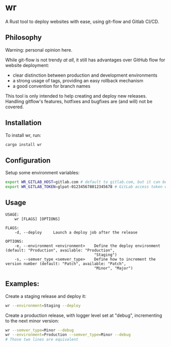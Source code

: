 # wr

A Rust tool to deploy websites with ease, using git-flow and Gitlab CI/CD.

Philosophy
---

Warning: personal opinion here.

While git-flow is not trendy _at all_, it still has advantages over GitHub flow for website deployment:

- clear distinction between production and development environments
- a strong usage of tags, providing an easy rollback mechanism
- a good convention for branch names

This tool is only intended to help creating and deploy new releases. Handling gitflow's features, hotfixes and bugfixes are (and will) not be covered.

Installation
---

To install wr, run:

```sh
cargo install wr
```

Configuration
----

Setup some environment variables:

```sh
export WR_GITLAB_HOST=gitlab.com # default to gitlab.com, but it can be a private instance
export WR_GITLAB_TOKEN=glpat-012345678012345678 # GitLab access token with "api" rights
```

Usage
---

```
USAGE:
    wr [FLAGS] [OPTIONS]

FLAGS:
    -d, --deploy     Launch a deploy job after the release

OPTIONS:
    -e, --environment <environment>    Define the deploy environment (default: "Production", available: "Production",
                                       "Staging")
    -s, --semver_type <semver_type>    Define how to increment the version number (default: "Patch", available: "Patch",
                                       "Minor", "Major")
```

Examples:
---

Create a staging release and deploy it:

```sh
wr --environment=Staging --deploy
```

Create a production release, with logger level set at "debug", incrementing to the next minor version:

```sh
wr --semver_type=Minor --debug
wr --environment=Production --semver_type=Minor --debug
# Those two lines are equivalent
```
